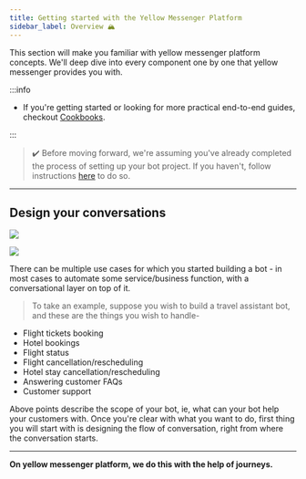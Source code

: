 ```yaml
---
title: Getting started with the Yellow Messenger Platform
sidebar_label: Overview 🏔
---
```


This section will make you familiar with yellow messenger platform concepts. We'll deep dive into every component one by one that yellow messenger provides you with.

:::info

- If you're getting started or looking for more practical end-to-end guides, checkout [Cookbooks](../../cookbooks/Academy).

:::

> :heavy_check_mark: Before moving forward, we're assuming you've already completed the process of setting up your bot project. If you haven't, follow instructions [here](../../howtos/basics/create-a-bot) to do so.

---

## Design your conversations

![](https://i.imgur.com/IL3OVdA.png)

![](https://i.imgur.com/hDsFzWh.png)

There can be multiple use cases for which you started building a bot - in most cases to automate some service/business function, with a conversational layer on top of it.

> To take an example, suppose you wish to build a travel assistant bot, and these are the things you wish to handle-

- Flight tickets booking
- Hotel bookings
- Flight status
- Flight cancellation/rescheduling
- Hotel stay cancellation/rescheduling
- Answering customer FAQs
- Customer support

Above points describe the scope of your bot, ie, what can your bot help your customers with. Once you're clear with what you want to do, first thing you will start with is designing the flow of conversation, right from where the conversation starts.

---

**On yellow messenger platform, we do this with the help of journeys.**
